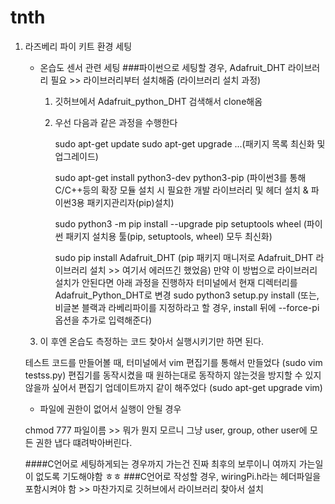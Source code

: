 # tnth

1. 라즈베리 파이 키트 환경 세팅

   - 온습도 센서 관련 세팅
     ###파이썬으로 세팅할 경우, Adafruit_DHT 라이브러리 필요 >> 라이브러리부터 설치해줌
     (라이브러리 설치 과정)
     1) 깃허브에서 Adafruit_python_DHT 검색해서 clone해옴
     2) 우선 다음과 같은 과정을 수행한다

        sudo apt-get update 
        sudo apt-get upgrade ...(패키지 목록 최신화 및 업그레이드)

        sudo apt-get install python3-dev python3-pip
        (파이썬3를 통해 C/C++등의 확장 모듈 설치 시 필요한 개발 라이브러리 및 헤더 설치 & 파이썬3용 패키지관리자(pip)설치)

        sudo python3 -m pip install --upgrade pip setuptools wheel
        (파이썬 패키지 설치용 툴(pip, setuptools, wheel) 모두 최신화)
        
        sudo pip install Adafruit_DHT
        (pip 패키지 매니저로 Adafruit_DHT 라이브러리 설치 >> 여기서 에러뜨긴 했었음)
        만약 이 방법으로 라이브러리 설치가 안된다면 아래 과정을 진행하자
           터미널에서 현재 디렉터리를 Adafruit_Python_DHT로 변경
           sudo python3 setup.py install
           (또는, 비글본 블랙과 라베리파이를 지정하라고 할 경우, install 뒤에 --force-pi 옵션을 추가로 입력해준다)
        

    3) 이 후엔 온습도 측정하는 코드 찾아서 실행시키기만 하면 된다.

      테스트 코드를 만들어볼 때, 터미널에서 vim 편집기를 통해서 만들었다 (sudo vim testss.py)
      편집기를 동작시켰을 때 원하는대로 동작하지 않는것을 방지할 수 있지않을까 싶어서 편집기 업데이트까지 같이 해주었다 (sudo apt-get upgrade vim)

   * 파일에 권한이 없어서 실행이 안될 경우
  
   chmod 777 파일이름  >> 뭐가 뭔지 모르니 그냥 user, group, other user에 모든 권한 냅다 떄려박아버린다.

   ####C언어로 세팅하게되는 경우까지 가는건 진짜 최후의 보루이니 여까지 가는일이 없도록 기도해야함 ㅎㅎ
   ###C언어로 작성할 경우, wiringPi.h라는 헤더파일을 포함시켜야 함 >> 마찬가지로 깃허브에서 라이브러리 찾아서 설치

   


